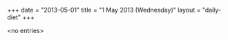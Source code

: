 +++
date = "2013-05-01"
title = "1 May 2013 (Wednesday)"
layout = "daily-diet"
+++


\<no entries\>

